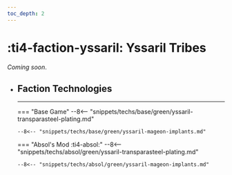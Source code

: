 ```yaml
---
toc_depth: 2
---
```


# :ti4-faction-yssaril: Yssaril Tribes

_Coming soon_.

<div class="grid cards" markdown>

-   ## __Faction Technologies__

    ---
    === "Base Game"
        --8<-- "snippets/techs/base/green/yssaril-transparasteel-plating.md"

        --8<-- "snippets/techs/base/green/yssaril-mageon-implants.md"

    === "Absol's Mod :ti4-absol:"
        --8<-- "snippets/techs/absol/green/yssaril-transparasteel-plating.md"

        --8<-- "snippets/techs/absol/green/yssaril-mageon-implants.md"

</div>